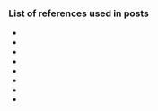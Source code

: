 ### List of references used in posts
* [^unb1]: [Toward Generating a New Intrusion Detection Dataset and Intrusion Traffic Characterization](https://www.scitepress.org/Papers/2018/66398/66398.pdf)
* [^notes1]: [Feature descriptions](https://github.com/r-dube/CICIDS/blob/main/notes/cicflowmeter-2020-ReadMe.txt)
* [^notes2]: [Lab notes](https://github.com/r-dube/CICIDS/blob/main/notes/lab-notes.txt)
* [^colab1]: [Data processing code for Colab](https://github.com/r-dube/CICIDS/blob/main/cicids_data.ipynb)
* [^colab2]: [Logistic, neural networks, KNN code for Colab](https://github.com/r-dube/CICIDS/blob/main/cicids_classifiers.ipynb)
* [^colab3]: [KNN experimentation for Colab](https://github.com/r-dube/CICIDS/blob/main/cicids_knn.ipynb)
* [^scripts1]: [Data processing script for local machine](https://github.com/r-dube/CICIDS/blob/main/scripts/ids_utils.py)
* [^data1]: [Processed data](https://github.com/r-dube/CICIDS/blob/main/MachineLearningCVE/processed/bal-cicids2017.csv)

